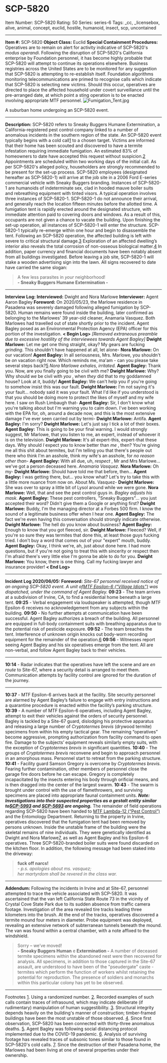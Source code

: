 # SCP-5820
Item Number: SCP-5820
Rating: 50
Series: series-6
Tags: _cc, _licensebox, alive, animal, concept, euclid, hostile, humanoid, insect, scp, uncontained

---

**Item #:** SCP-5820
**Object Class:** Euclid
**Special Containment Procedures:** Operatives are to remain on alert for activity indicative of SCP-5820's _modus operandi_. Following the disruption of SCP-5820's California enterprise by Foundation personnel, it has become highly probable that SCP-5820 will attempt to continue its operations elsewhere. Business registries across the United States are to be monitored for any suggestion that SCP-5820 is attempting to re-establish itself.
Foundation algorithms monitoring telecommunications are primed to recognise calls which indicate that SCP-5820 is selecting new victims. Should this occur, operatives are directed to place the affected household under covert surveillance until the pre-arranged date, at which point a sting operation is to be enacted involving appropriate MTF personnel.
![Fumigation_Tent.jpg](https://scp-wiki.wdfiles.com/local--files/scp-5820/Fumigation_Tent.jpg)  

A suburban home undergoing an SCP-5820 event.
* * *
**Description:** SCP-5820 refers to Sneaky Buggers Humane Extermination, a California-registered pest control company linked to a number of anomalous incidents in the southern region of the state.
An SCP-5820 event typically begins with a cold call[1](javascript:;) to a chosen target. Victims are informed that their home has been scouted and discovered to have a termite infestation requiring immediate fumigation. An estimated 83% of homeowners to date have accepted this request without suspicion.[2](javascript:;)
Appointments are scheduled within two working days of the initial call. As per SCP-5820's alleged policy, householders are strongly recommended to be present for the set-up process. SCP-5820 employees (designated hereafter as SCP-5820-1) will arrive at the job site in a 2006 Ford E-series commercial vehicle with Sneaky Buggers branding.
Instances of SCP-5820-1 are humanoids of indeterminate sex, clad in hooded mauve boiler suits and rebreathing equipment with tinted visors. A typical operation involves three instances of SCP-5820-1.
SCP-5820-1 do not announce their arrival, and generally reach the location fifteen minutes before the allotted time. A fumigation tent is rapidly erected around the designated structure, with immediate attention paid to covering doors and windows. As a result of this, occupants are not given a chance to vacate the building. Upon finishing the set-up operation, all instances of SCP-5820-1 will enter the structure. SCP-5820-1 typically re-emerge within one hour and begin to disassemble the tent.
Following an SCP-5820 operation, the affected building is left with severe to critical structural damage.[3](javascript:;) Exploration of an affected dwelling’s interior also reveals the total corrosion of non-osseous biological matter.[4](javascript:;) In addition, paper currency and financial documents have been notably absent from all buildings investigated.
Before leaving a job site, SCP-5820-1 will stake a wooden advertising sign into the lawn. All signs recovered to date have carried the same slogan:
> A few less parasites in _your_ neighborhood!  
>  **\- Sneaky Buggers Humane Extermination -**
* * *
**Interview Log:**
**Interviewed:** Dwight and Nora Marlowe
**Interviewer:** Agent Aaron Bagley
**Foreword:** On 2020/05/23, the Marlowe residence in Pasadena was severely damaged following alleged fumigation by SCP-5820. Human remains were found inside the building, later confirmed as belonging to the Marlowes' 39 year-old cleaner, Anamaria Vasquez. Both Marlowes had travelled out of state shortly prior to the incident.
Agent Bagley posed as an Environmental Protection Agency (EPA) officer for this portion of the investigation.
**< Begin Log>**
_[Removed extraneous preamble due to excessive hostility of the interviewees towards Agent Bagley]_
**Dwight Marlowe:** Let me get one thing straight, okay? My gears are fucking _grinding_. This shouldn't have happened at all, let alone-
**Nora Marlowe:** On our vacation!
**Agent Bagley:** In all seriousness, Mrs. Marlowe, you shouldn't be _on_ vacation right now. Which reminds me, ma'am - can you please take several steps back?[5](javascript:;)
_Nora Marlowe exhales, irritated._
**Agent Bagley:** Thank you. Now, are you finally going to be civil with me?
**Dwight Marlowe:** Why? Why should _we_ be civil with _you_ , when _they_ did that to my goddamned house? Look at it, buddy!
**Agent Bagley:** We can't help you if you're going to somehow insist this was our fault.
**Dwight Marlowe:** I'm not saying it's your fault… nobody said it was your fault. What I'd like if you understood is that you should be doing more to protect the likes of myself and my wife here. I saw on Rush Limbaugh that-
**Agent Bagley:** Sir, I don't know what you're talking about but I'm warning you to calm down. I've been working with the EPA for, oh, around a decade now, and this is the most extensive damage I've ever seen carried out by termi-
**Dwight Marlowe:** Antifa.
**Agent Bagley:** I'm sorry?
**Dwight Marlowe:** Let's just say I tick a lot of their boxes.
**Agent Bagley:** This is going to be your final warning. I would strongly suggest, Mr Marlowe, that you listen to me, an expert, instead of whoever it is on the television.
**Dwight Marlowe:** It's all expert-this, expert-that these days. Why should _I_ expect _you_ to know better than _me_ , then? You're giving me all this shit about termites, but I'm telling you that there's people out there who think I'm an asshole, think my wife's an asshole, for _no reason other than-_
**Agent Bagley:** With all due, uh, _respect_ , Mr and Mrs Marlowe… we've got a person deceased here. _Anamaria Vasquez_.
**Nora Marlowe:** Oh my-
**Dwight Marlowe:** Should have told me that before, then…
**Agent Bagley:** I was getting there, but… you know what? Let's try to take this with a little more nuance from now on. About Ms. Vasquez-
**Dwight Marlowe:** She was over to spray a little bit of Lysol around while we were gone.
**Nora Marlowe:** Well, that and see the pest control guys in.
_Bagley adjusts his mask._
**Agent Bagley:** These pest controllers, "Sneaky Buggers"… you just accepted their word? Didn't give them a Google or anything first?
**Dwight Marlowe:** Buddy, I'm the managing director at a Forbes 500 firm. I know the sound of a legitimate business offer when I hear one.
**Agent Bagley:** The fact we're even having this conversation should strongly indicate otherwise.
**Dwight Marlowe:** The hell do you know about business?
**Agent Bagley:** Enough to know that you got fleeced, sir.
**Dwight Marlowe:** Fleeced? Well, if you're so sure they was termites that done this, at least those guys fucking tried. I don't buy a word that comes out of your "expert" mouth, buddy.
**Agent Bagley:** Okay, I think we're, ah, just about done here. I had more questions, but if you're not going to treat this with sincerity or respect then I'm afraid there's very little else I'm gonna be able to do for you.
**Dwight Marlowe:** You know, there is one thing. Call my fucking lawyer and insurance provider!
**< End Log>**
* * *
**Incident Log 2020/06/05:**
**Foreword:** _Site-67 personnel received notice of an ongoing SCP-5820 event. A unit of[MTF Epsilon-6 (“Village Idiots”)](http://scp-wiki.wikidot.com/task-forces/noredirect/true#epsilon-6) was dispatched, under the command of Agent Bagley._
**09:23** \- The team arrives at a subdivision of Irvine, CA, to find a residential home beneath a large tent.
**09:25** \- Verbal engagement via loudspeaker is attempted, though MTF Epsilon-6 receives no acknowledgement from any subjects within the building.
**09:50** \- No further attempts at communication have been successful. Agent Bagley authorizes a breach of the building. All personnel are equipped in full-body containment suits with breathing apparatus due to the potential risk of pesticide exposure.
**09:52** \- The team breaches the tent. Interference of unknown origin knocks out body-worn recording equipment for the remainder of the operation.[6](javascript:;)
**09:56** \- Witnesses report seeing Agent Bagley and his six operatives emerge from the tent. All are non-verbal, and follow Agent Bagley back to their vehicles.
* * *
**10:14** \- Radar indicates that the operatives have left the scene and are _en route_ to Site-67, where a security detail is arranged to meet them. Communication attempts by facility control are ignored for the duration of the journey.
* * *
**10:37** \- MTF Epsilon-6 arrives back at the facility. Site security personnel are alarmed by Agent Bagley’s failure to engage with entry instructions and a quarantine procedure is enacted within the facility’s parking structure.
**10:39** \- A number of MTF Epsilon-6 operatives, including Agent Bagley, attempt to exit their vehicles against the orders of security personnel. Bagley is tackled by a Site-67 guard, dislodging his protective apparatus and releasing a large number of _Cryptotermes brevis_ (drywood termite) specimens from within his empty tactical gear. The remaining “operatives” become aggressive, prompting authorization from facility command to open fire. Damage to the subjects’ equipment reveals similarly empty suits, with the exception of _Cryptotermes brevis_ in significant quantities.
**10:40** \- The groups of _Cryptotermes brevis_ reconvene and begin to approach personnel in an amorphous mass. Personnel start to retreat from the parking structure.
**10:41** \- Facility guard Samson Gregory is overcome by _Cryptotermes brevis_. Fearing further contamination, other members of personnel close the garage fire doors before he can escape. Gregory is completely incapacitated by the insects entering his body through orificial means, and is then dragged into the center of the largest swarm.
**10:43** \- The swarm is brought under control with the use of flamethrowers, and surviving specimens are placed into appropriate faunal containment units. **_Note: Investigations into their suspected properties as a gestalt entity similar to[SCP-5993](https://scp-wiki.wikidot.com/scp-5993) and [SCP-5693](https://scp-wiki.wikidot.com/scp-5693) are ongoing._**
The remainder of field operations regarding SCP-5820 have been handed to [MTF Lambda-12 (“Pest Control”)](http://scp-wiki.wikidot.com/scp-2350) and the Entomology Department.
Returning to the property in Irvine, operatives discovered that the fumigation tent had been removed by persons unknown. Inside the unstable frame of the building were the skeletal remains of nine individuals. They were genetically identified as Dwight and Nora Marlowe[7](javascript:;), as well as Agent Bagley and his Epsilon-6 operatives.
Three SCP-5820-branded boiler suits were found discarded on the kitchen floor. In addition, the following message had been staked into the driveway:
> **fuck off narcs!**  
>  _\- p.s. apologies about ms. vasquez;_  
>  _her martyrdom shall be revered in the class war._
* * *
**Addendum:**
Following the incidents in Irvine and at Site-67, personnel attempted to trace the vehicle associated with SCP-5820. It was ascertained that the van left California State Route 73 in the vicinity of Crystal Cove State Park due to its sudden absence from traffic camera footage. Investigation of the area revealed tire tracks leading three kilometers into the brush. At the end of the tracks, operatives discovered a termite mound four meters in diameter.
Probe equipment was deployed, revealing an extensive network of subterranean tunnels beneath the mound. The van was found within a central chamber, with a note affixed to the windshield.
> Sorry – we’ve moved!  
>  **\- Sneaky Buggers Human** e **Extermination -**
A number of deceased termite specimens within the abandoned nest were then recovered for analysis. All specimens, in addition to those captured in the Site-67 assault, are understood to have been of the "pseudergate" caste - termites which perform the function of workers whilst retaining the potential for reproduction.
The presence of soldiers and monarchs within this particular colony has yet to be observed.
* * *
Footnotes
[1](javascript:;). Using a randomized number.
[2](javascript:;). Recorded examples of such calls contain traces of infrasound, which may indicate deliberate (if rudimentary) manipulation of human suggestibility.
[3](javascript:;). Structural integrity depends heavily on the building's manner of construction; timber-framed buildings have been the most unstable of those observed.
[4](javascript:;). Since first observation, SCP-5820 has been connected with thirty-three anomalous deaths.
[5](javascript:;). Agent Bagley was following social distancing protocol implemented due to the COVID-19 pandemic.
[6](javascript:;). Analysis of surviving footage has revealed traces of subsonic tones similar to those found in SCP-5820's cold calls.
[7](javascript:;). Since the destruction of their Pasadena home, the Marlowes had been living at one of several properties under their ownership.
